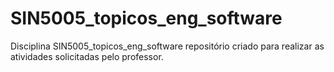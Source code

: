 # SIN5005_topicos_eng_software
Disciplina SIN5005_topicos_eng_software repositório criado para realizar
as atividades solicitadas pelo professor.
